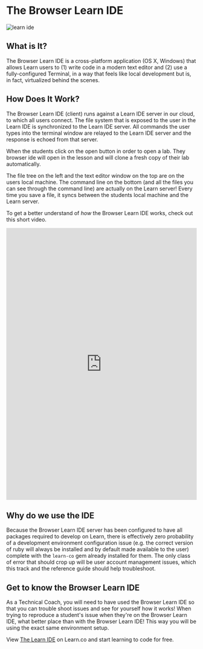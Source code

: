 # The Browser Learn IDE

![learn ide](http://i.giphy.com/ZHlGzvZb130nm.gif)

## What is It?

The Browser Learn IDE is a cross-platform application (OS X, Windows) that allows Learn users to (1) write code in a modern text editor and (2) use a fully-configured Terminal, in a way that feels like local development but is, in fact, virtualized behind the scenes.

## How Does It Work?

The Browser Learn IDE (client) runs against a Learn IDE server in our cloud, to which all users connect. The file system that is exposed to the user in the Learn IDE is synchronized to the Learn IDE server. All commands the user types into the terminal window are relayed to the Learn IDE server and the response is echoed from that server.

When the students click on the open button in order to open a lab. They browser ide will open in the lesson and will clone a fresh copy of their lab automatically.

The file tree on the left and the text editor window on the top are on the users local machine. The command line on the bottom (and all the files you can see through the command line) are actually on the Learn server! Every time you save a file, it syncs between the students local machine and the Learn server.

To get a better understand of _how_ the Browser Learn IDE works, check out this short video.

<iframe width="100%" height="720" src="https://www.youtube.com/embed/lfGZRD3wErk" frameborder="0" allowfullscreen></iframe>

## Why do we use the IDE

Because the Browser Learn IDE server has been configured to have all packages required to develop on Learn, there is effectively zero probability of a development environment configuration issue (e.g. the correct version of ruby will always be installed and by default made available to the user) complete with the `learn-co` gem already installed for them. The only class of error that should crop up will be user account management issues, which this track and the reference guide should help troubleshoot.

## Get to know the Browser Learn IDE

As a Technical Coach, you will need to have used the Browser Learn IDE so that you can trouble shoot issues and see for yourself how it works! When trying to reproduce a student's issue when they're on the Browser Learn IDE, what better place than with the Browser Learn IDE! This way you will be using the exact same environment setup.

<p class='util--hide'>View <a href='https://learn.co/lessons/learn-expert-the-learn-ide'>The Learn IDE</a> on Learn.co and start learning to code for free.</p>
